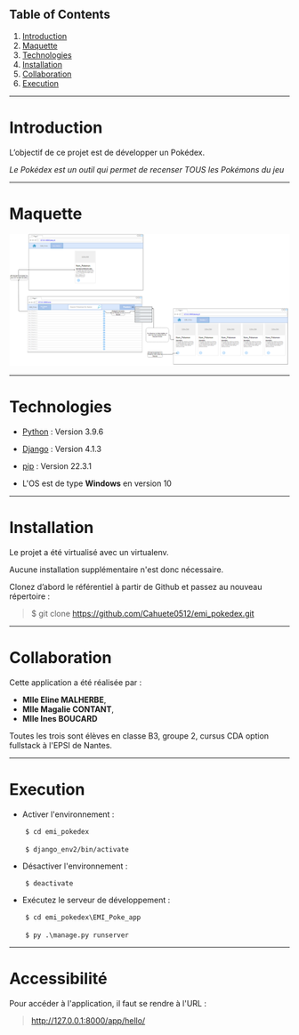 ## Table of Contents
1. [Introduction](#Introduction)
2. [Maquette](#Maquette)
3. [Technologies](#Technologies)
4. [Installation](#Installation)
5. [Collaboration](#Collaboration)
6. [Execution](#Execution)
***
# Introduction

L’objectif de ce projet est de développer un Pokédex.

_Le Pokédex est un outil qui permet de recenser TOUS les Pokémons du jeu_

***
# Maquette

![Alt text](EMI_Poke_app/Project/Assets/maquettePke.PNG?raw=true "Optional Title")
***
# Technologies

* [Python](https://docs.python.org/3.9/) : Version 3.9.6

* [Django](https://docs.djangoproject.com/en/4.1/) : Version 4.1.3

* [pip](https://pip.pypa.io/en/stable/index.html) : Version 22.3.1

* L'OS est de type **Windows** en version 10
***
# Installation

Le projet a été virtualisé avec un virtualenv. 

Aucune installation supplémentaire n'est donc nécessaire.

Clonez d’abord le référentiel à partir de Github et passez au nouveau répertoire :

>    $ git clone https://github.com/Cahuete0512/emi_pokedex.git
***
# Collaboration

Cette application a été réalisée par :

* **Mlle Eline MALHERBE**, 
* **Mlle Magalie CONTANT**,
* **Mlle Ines BOUCARD**

Toutes les trois sont élèves en classe B3, groupe 2, cursus CDA option fullstack à l'EPSI de Nantes.
***
# Execution

* Activer l'environnement :
```
    $ cd emi_pokedex
    
    $ django_env2/bin/activate
```

* Désactiver l'environnement :
```
    $ deactivate
```
* Exécutez le serveur de développement :
```
    $ cd emi_pokedex\EMI_Poke_app

    $ py .\manage.py runserver
```
***
# Accessibilité

Pour accéder à l'application, il faut se rendre à l'URL :

>http://127.0.0.1:8000/app/hello/
